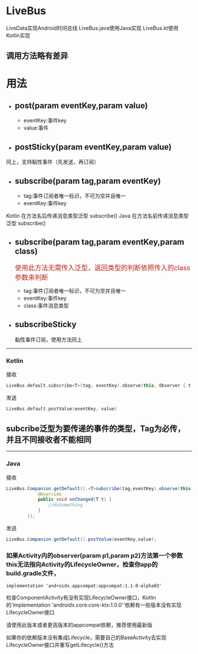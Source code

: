 # LiveBus

LiveData实现Android时间总线
LiveBus.java使用Java实现
LiveBus.kt使用Kotlin实现

## 调用方法略有差异

# 用法

* ## post(param eventKey,param value)
   - eventKey:事件key
   - value:事件
* ## postSticky(param eventKey,param value)
同上，支持黏性事件（先发送，再订阅）

* ## subscribe(param tag,param eventKey)

   - tag:事件订阅者唯一标识，不可为空并且唯一
   - eventKey:事件key

Kotlin 在方法名后传递消息类型泛型 subscribe<T>()
Java 在方法名前传递消息类型泛型 <T>subscribe()

* ## subscribe(param tag,param eventKey,param class)

   <font color=#bc261a size = 4>使用此方法无需传入泛型，返回类型的判断依照传入的class参数来判断</font>

   - tag:事件订阅者唯一标识，不可为空并且唯一
   - eventKey:事件key
   - class:事件消息类型

* ## subscribeSticky
   黏性事件订阅，使用方法同上


------

### Kotlin

接收

```kotlin
LiveBus.default.subscribe<T>(tag, eventKey).observe(this, Observer { t -> doSomething).show()
```

发送

```kotlin
LiveBus.default.postValue(eventKey, value)
```

## subcribe泛型为要传递的事件的类型，Tag为必传，并且不同接收者不能相同

------

### Java

接收

```java
LiveBus.Companion.getDefault().<T>subscribe(tag,eventKey).observe(this, new Observer<T>() {
            @Override
            public void onChanged(T t) {
                //doSomething
            }
        });
```

发送

```java
LiveBus.Companion.getDefault().postValue(eventKey,value);
```

### 如果Activity内的observer(param p1,param p2)方法第一个参数this无法指向Activity的LifecycleOwner，检查你app的build.gradle文件，

```
implementation 'androidx.appcompat:appcompat:1.1.0-alpha03' 
```

   检查ComponentActivity有没有实现LifecycleOwner接口，Kotlin的'implementation 'androidx.core:core-ktx:1.0.0''依赖有一些版本没有实现     LifecycleOwner接口

   请使用此版本或者更高版本的appcompat依赖，推荐使用最新版
   
   如果你的依赖版本没有集成Lifecycle，需要自己的BaseActivity去实现LifecycleOwner接口并重写getLifecycle()方法
